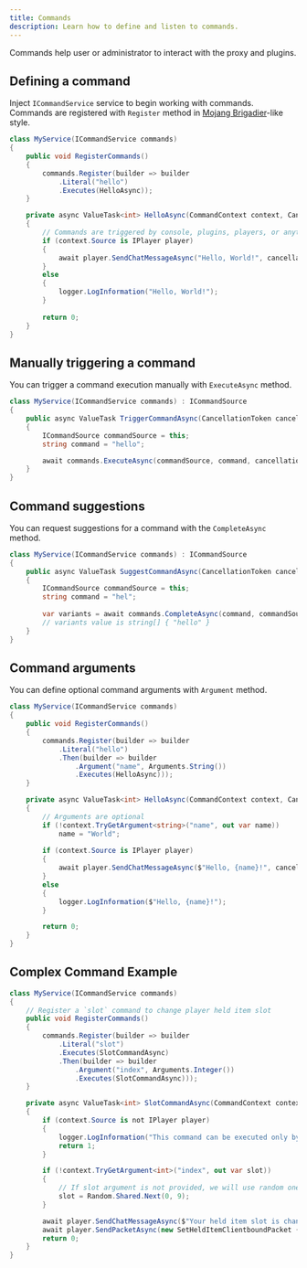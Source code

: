 ```yaml
---
title: Commands
description: Learn how to define and listen to commands.
---
```


Commands help user or administrator to interact with the proxy and plugins. 

## Defining a command
Inject `ICommandService` service to begin working with commands.  
Commands are registered with `Register` method in [Mojang Brigadier](https://github.com/Mojang/brigadier/)-like style.

```csharp
class MyService(ICommandService commands)
{
    public void RegisterCommands()
    {
        commands.Register(builder => builder
            .Literal("hello")
            .Executes(HelloAsync));
    }

    private async ValueTask<int> HelloAsync(CommandContext context, CancellationToken cancellationToken)
    {
        // Commands are triggered by console, plugins, players, or anything
        if (context.Source is IPlayer player)
        {
            await player.SendChatMessageAsync("Hello, World!", cancellationToken);
        }
        else
        {
            logger.LogInformation("Hello, World!");
        }
        
        return 0;
    }
}
```

## Manually triggering a command
You can trigger a command execution manually with `ExecuteAsync` method.
```csharp
class MyService(ICommandService commands) : ICommandSource
{
    public async ValueTask TriggerCommandAsync(CancellationToken cancellationToken)
    {
        ICommandSource commandSource = this;
        string command = "hello";

        await commands.ExecuteAsync(commandSource, command, cancellationToken);
    }
}
```

## Command suggestions
You can request suggestions for a command with the `CompleteAsync` method.
```csharp
class MyService(ICommandService commands) : ICommandSource
{
    public async ValueTask SuggestCommandAsync(CancellationToken cancellationToken)
    {
        ICommandSource commandSource = this;
        string command = "hel";
        
        var variants = await commands.CompleteAsync(command, commandSource, cancellationToken);
        // variants value is string[] { "hello" }
    }
}
```

## Command arguments
You can define optional command arguments with `Argument` method.
```csharp
class MyService(ICommandService commands)
{
    public void RegisterCommands()
    {
        commands.Register(builder => builder
            .Literal("hello")
            .Then(builder => builder
                .Argument("name", Arguments.String())
                .Executes(HelloAsync)));
    }

    private async ValueTask<int> HelloAsync(CommandContext context, CancellationToken cancellationToken)
    {
        // Arguments are optional
        if (!context.TryGetArgument<string>("name", out var name))
            name = "World";
        
        if (context.Source is IPlayer player)
        {
            await player.SendChatMessageAsync($"Hello, {name}!", cancellationToken);
        }
        else
        {
            logger.LogInformation($"Hello, {name}!");
        }

        return 0;
    }
}
```

## Complex Command Example
```csharp
class MyService(ICommandService commands)
{
    // Register a `slot` command to change player held item slot
    public void RegisterCommands()
    {
        commands.Register(builder => builder
            .Literal("slot")
            .Executes(SlotCommandAsync)
            .Then(builder => builder
                .Argument("index", Arguments.Integer())
                .Executes(SlotCommandAsync)));
    }

    private async ValueTask<int> SlotCommandAsync(CommandContext context, CancellationToken cancellationToken)
    {
        if (context.Source is not IPlayer player)
        {
            logger.LogInformation("This command can be executed only by player");
            return 1;
        }

        if (!context.TryGetArgument<int>("index", out var slot))
        {
            // If slot argument is not provided, we will use random one
            slot = Random.Shared.Next(0, 9);
        }

        await player.SendChatMessageAsync($"Your held item slot is changed to {slot}", cancellationToken);
        await player.SendPacketAsync(new SetHeldItemClientboundPacket { Slot = slot }, cancellationToken);
        return 0;
    }
}
```